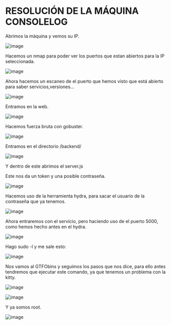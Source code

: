 # RESOLUCIÓN DE LA MÁQUINA CONSOLELOG

Abrimos la máquina y vemos su IP.

![image](https://github.com/user-attachments/assets/5334c2fd-4277-45a2-9cb4-7442db509390)

Hacemos un nmap para poder ver los puertos que estan abiertos para la IP seleccionada.

![image](https://github.com/user-attachments/assets/4e2ae5c1-3d2f-492b-9e16-7be5757d491f)

Ahora hacemos un escaneo de el puerto que hemos visto que está abierto para saber servicios,versiones...

![image](https://github.com/user-attachments/assets/001e1a62-3996-40bd-a35a-fce28d4df3da)

Entramos en la web.

![image](https://github.com/user-attachments/assets/9b55e046-7ae8-4e37-b016-27e05304fceb)

Hacemos fuerza bruta con gobuster.

![image](https://github.com/user-attachments/assets/e02569b0-965e-431b-ba10-594f8d7a1824)

Entramos en el directorio /backend/

![image](https://github.com/user-attachments/assets/2c64f0f0-1fcc-4e98-b17f-ff95e8b4e7ea)

Y dentro de este abrimos el server.js

Este nos da un token y una posible contraseña.

![image](https://github.com/user-attachments/assets/0a7a945f-bb63-48c7-ad2d-2a74fbbf33ac)

Hacemos uso de la herramienta hydra, para sacar el usuario de la contraseña que ya tenemos.

![image](https://github.com/user-attachments/assets/a316db06-808f-42af-a258-0cc03e99c5d6)

Ahora entraremos con el servicio, pero haciendo uso de el puerto 5000, como hemos hecho antes en el hydra.

![image](https://github.com/user-attachments/assets/e272d8f3-0ad7-4573-b33e-b3886ce4e847)

Hago sudo -l y me sale esto: 

![image](https://github.com/user-attachments/assets/88905218-53a7-4a36-8b75-0dead872d90c)

Nos vamos al GTFObins y seguimos los pasos que nos dice, para ello antes tendremos que ejecutar este comando, ya que tenemos un problema con la kitty.

![image](https://github.com/user-attachments/assets/203d823e-a3c4-419b-95fe-d5a4f5f2697f)

![image](https://github.com/user-attachments/assets/f1506a46-2b3c-403d-9f28-e8fcf1b78d40)

Y ya somos root.

![image](https://github.com/user-attachments/assets/bf30601a-9897-4c20-8c29-b8af7808660c)






